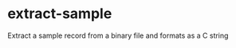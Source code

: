 extract-sample
==============

Extract a sample record from a binary file and formats as a C string
